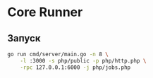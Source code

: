 # Core Runner

## Запуск

```sh
go run cmd/server/main.go -n 8 \
    -l :3000 -s php/public -p php/http.php \
    -rpc 127.0.0.1:6000 -j php/jobs.php
```
